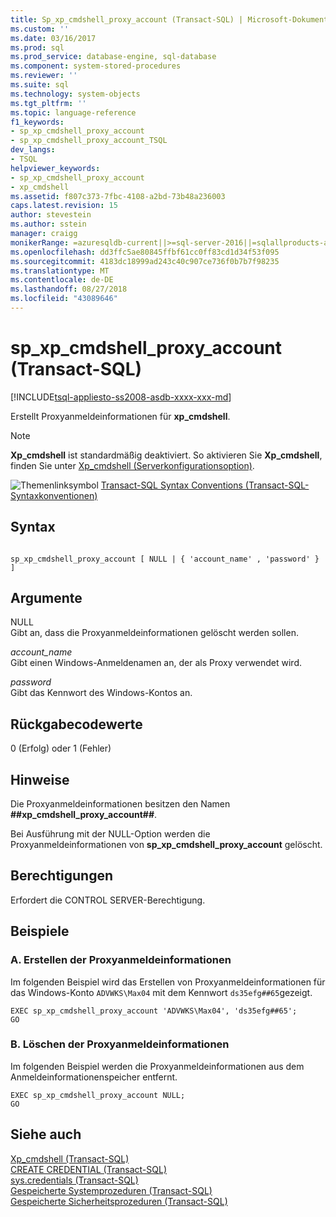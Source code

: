 ```yaml
---
title: Sp_xp_cmdshell_proxy_account (Transact-SQL) | Microsoft-Dokumentation
ms.custom: ''
ms.date: 03/16/2017
ms.prod: sql
ms.prod_service: database-engine, sql-database
ms.component: system-stored-procedures
ms.reviewer: ''
ms.suite: sql
ms.technology: system-objects
ms.tgt_pltfrm: ''
ms.topic: language-reference
f1_keywords:
- sp_xp_cmdshell_proxy_account
- sp_xp_cmdshell_proxy_account_TSQL
dev_langs:
- TSQL
helpviewer_keywords:
- sp_xp_cmdshell_proxy_account
- xp_cmdshell
ms.assetid: f807c373-7fbc-4108-a2bd-73b48a236003
caps.latest.revision: 15
author: stevestein
ms.author: sstein
manager: craigg
monikerRange: =azuresqldb-current||>=sql-server-2016||=sqlallproducts-allversions||>=sql-server-linux-2017||=azuresqldb-mi-current
ms.openlocfilehash: dd3ffc5ae80845ffbf61cc0ff83cd1d34f53f095
ms.sourcegitcommit: 4183dc18999ad243c40c907ce736f0b7b7f98235
ms.translationtype: MT
ms.contentlocale: de-DE
ms.lasthandoff: 08/27/2018
ms.locfileid: "43089646"
---
```

# <a name="spxpcmdshellproxyaccount-transact-sql"></a>sp_xp_cmdshell_proxy_account (Transact-SQL)
[!INCLUDE[tsql-appliesto-ss2008-asdb-xxxx-xxx-md](../../includes/tsql-appliesto-ss2008-asdb-xxxx-xxx-md.md)]

  Erstellt Proxyanmeldeinformationen für **xp_cmdshell**.  
  
> [!NOTE]  
>  **Xp_cmdshell** ist standardmäßig deaktiviert. So aktivieren Sie **Xp_cmdshell**, finden Sie unter [Xp_cmdshell (Serverkonfigurationsoption)](../../database-engine/configure-windows/xp-cmdshell-server-configuration-option.md).  
  
 ![Themenlinksymbol](../../database-engine/configure-windows/media/topic-link.gif "Topic link icon") [Transact-SQL Syntax Conventions (Transact-SQL-Syntaxkonventionen)](../../t-sql/language-elements/transact-sql-syntax-conventions-transact-sql.md)  
  
## <a name="syntax"></a>Syntax  
  
```  
  
sp_xp_cmdshell_proxy_account [ NULL | { 'account_name' , 'password' } ]  
```  
  
## <a name="arguments"></a>Argumente  
 NULL  
 Gibt an, dass die Proxyanmeldeinformationen gelöscht werden sollen.  
  
 *account_name*  
 Gibt einen Windows-Anmeldenamen an, der als Proxy verwendet wird.  
  
 *password*  
 Gibt das Kennwort des Windows-Kontos an.  
  
## <a name="return-code-values"></a>Rückgabecodewerte  
 0 (Erfolg) oder 1 (Fehler)  
  
## <a name="remarks"></a>Hinweise  
 Die Proxyanmeldeinformationen besitzen den Namen **##xp_cmdshell_proxy_account##**.  
  
 Bei Ausführung mit der NULL-Option werden die Proxyanmeldeinformationen von **sp_xp_cmdshell_proxy_account** gelöscht.  
  
## <a name="permissions"></a>Berechtigungen  
 Erfordert die CONTROL SERVER-Berechtigung.  
  
## <a name="examples"></a>Beispiele  
  
### <a name="a-creating-the-proxy-credential"></a>A. Erstellen der Proxyanmeldeinformationen  
 Im folgenden Beispiel wird das Erstellen von Proxyanmeldeinformationen für das Windows-Konto `ADVWKS\Max04` mit dem Kennwort `ds35efg##65`gezeigt.  
  
```  
EXEC sp_xp_cmdshell_proxy_account 'ADVWKS\Max04', 'ds35efg##65';  
GO  
```  
  
### <a name="b-dropping-the-proxy-credential"></a>B. Löschen der Proxyanmeldeinformationen  
 Im folgenden Beispiel werden die Proxyanmeldeinformationen aus dem Anmeldeinformationenspeicher entfernt.  
  
```  
EXEC sp_xp_cmdshell_proxy_account NULL;  
GO  
```  
  
## <a name="see-also"></a>Siehe auch  
 [Xp_cmdshell &#40;Transact-SQL&#41;](../../relational-databases/system-stored-procedures/xp-cmdshell-transact-sql.md)   
 [CREATE CREDENTIAL &#40;Transact-SQL&#41;](../../t-sql/statements/create-credential-transact-sql.md)   
 [sys.credentials &#40;Transact-SQL&#41;](../../relational-databases/system-catalog-views/sys-credentials-transact-sql.md)   
 [Gespeicherte Systemprozeduren &#40;Transact-SQL&#41;](../../relational-databases/system-stored-procedures/system-stored-procedures-transact-sql.md)   
 [Gespeicherte Sicherheitsprozeduren &#40;Transact-SQL&#41;](../../relational-databases/system-stored-procedures/security-stored-procedures-transact-sql.md)  
  
  
